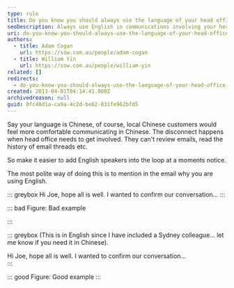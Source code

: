 ```yaml
---
type: rule
title: Do you know you should always use the language of your head office? (usually English)
seoDescription: Always use English in communications involving your head office for seamless collaboration and clarity.
uri: do-you-know-you-should-always-use-the-language-of-your-head-office-usually-english
authors:
  - title: Adam Cogan
    url: https://ssw.com.au/people/adam-cogan
  - title: William Yin
    url: https://ssw.com.au/people/william-yin
related: []
redirects:
  - do-you-know-you-should-always-use-the-language-of-your-head-office-(usually-english)
created: 2013-04-01T04:14:41.000Z
archivedreason: null
guid: 0fc40d1a-ca9a-4c2d-be62-831fe962bfd5
---
```

Say your language is Chinese, of course, local Chinese customers would feel more comfortable communicating in Chinese. The disconnect happens when head office needs to get involved. They can't review emails, read the history of email threads etc.

<!--endintro-->

So make it easier to add English speakers into the loop at a moments notice.

The most polite way of doing this is to mention in the email why you are using English.

::: greybox
Hi Joe, hope all is well. I wanted to confirm our conversation...
:::

::: bad
Figure: Bad example

:::

::: greybox
(This is in English since I have included a Sydney colleague... let me know if you need it in Chinese).

Hi Joe, hope all is well. I wanted to confirm our conversation...\
:::

::: good
Figure: Good example
:::
